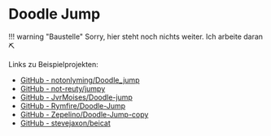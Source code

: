 # Doodle Jump

!!! warning "Baustelle"
    Sorry, hier steht noch nichts weiter. Ich arbeite daran ⛏

Links zu Beispielprojekten:

- [GitHub - notonlyming/Doodle_jump](https://github.com/notonlyming/Doodle_jump)
- [GitHub - not-reuty/jumpy](https://github.com/not-reuty/jumpy)
- [GitHub - JvrMoises/Doodle-jump](https://github.com/JvrMoises/Doodle-jump)
- [GitHub - Rymfire/Doodle-Jump](https://github.com/Rymfire/Doodle-Jump)
- [GitHub - Zepelino/Doodle-Jump-copy](https://github.com/Zepelino/Doodle-Jump-copy)
- [GitHub - stevejaxon/beicat](https://github.com/stevejaxon/beicat)

